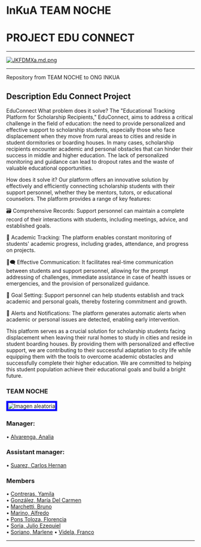 # InKuA TEAM NOCHE
# PROJECT EDU CONNECT 


-----

[![JKFDMXa.md.png](https://iili.io/JKFDMXa.md.png)](https://freeimage.host/i/JKFDMXa)

-----

Repository from TEAM NOCHE to ONG INKUA

## Description Edu Connect Project
EduConnect
What problem does it solve?
The "Educational Tracking Platform for Scholarship Recipients," EduConnect, aims to address a critical challenge in the field of education: the need to provide personalized and effective support to scholarship students, especially those who face displacement when they move from rural areas to cities and reside in student dormitories or boarding houses. In many cases, scholarship recipients encounter academic and personal obstacles that can hinder their success in middle and higher education. The lack of personalized monitoring and guidance can lead to dropout rates and the waste of valuable educational opportunities.

How does it solve it?
Our platform offers an innovative solution by effectively and efficiently connecting scholarship students with their support personnel, whether they be mentors, tutors, or educational counselors. The platform provides a range of key features:

🗃 Comprehensive Records: Support personnel can maintain a complete record of their interactions with students, including meetings, advice, and established goals.

📝 Academic Tracking: The platform enables constant monitoring of students' academic progress, including grades, attendance, and progress on projects.

💬🗨 Effective Communication: It facilitates real-time communication between students and support personnel, allowing for the prompt addressing of challenges, immediate assistance in case of health issues or emergencies, and the provision of personalized guidance.

🎯 Goal Setting: Support personnel can help students establish and track academic and personal goals, thereby fostering commitment and growth.

📢 Alerts and Notifications: The platform generates automatic alerts when academic or personal issues are detected, enabling early intervention.

This platform serves as a crucial solution for scholarship students facing displacement when leaving their rural homes to study in cities and reside in student boarding houses. By providing them with personalized and effective support, we are contributing to their successful adaptation to city life while equipping them with the tools to overcome academic obstacles and successfully complete their higher education. We are committed to helping this student population achieve their educational goals and build a bright future.


### TEAM NOCHE
<img src="https://user-images.githubusercontent.com/101668956/235321849-c1ba3554-2854-4295-9dff-1c4eba771c52.jpg" alt="Imagen aleatoria" style="border: 5px solid blue">

### Manager:

• [Alvarenga, Analia](https://github.com/RastaLunaRL)  

### Assistant manager:

• [Suarez, Carlos Hernan](https://github.com/Hernan-DOS)   

### Members
• [Contreras, Yamila](https://github.com/Yami-Contreras)  
• [González, María Del Carmen](https://github.com/uninstallrar)  
• [Marchetti, Bruno](https://github.com/Br1marchetti)  
• [Marino, Alfredo](https://github.com/AlfredoMarino123)  
• [Pons Toloza, Florencia](https://github.com/FlorPons)  
• [Soria, Julio Ezequiel](https://github.com/kelo72)   
• [Soriano, Marlene](https://github.com/Marlenesoriano)
• [Videla, Franco](https://github.com/odin1301)


----
